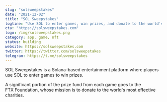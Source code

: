 ```yaml
---
slug: "solsweepstakes"
date: "2021-12-02"
title: "SOL Sweepstakes"
logline: "Use SOL to enter games, win prizes, and donate to the world's most effective charities."
cta: "https://solsweepstakes.com"
logo: /img/solsweepstakes.png
category: app, game, nft
status: building
website: https://solsweepstakes.com
twitter: https://twitter.com/solsweepstakes
telegram: https://t.me/solsweepstakes
---
```


SOL Sweepstakes is a Solana-based entertainment platform where players use SOL to enter games to win prizes.

A significant portion of the prize fund from each game goes to the FTX Foundation, whose mission is to donate to the world's most effective charities.
